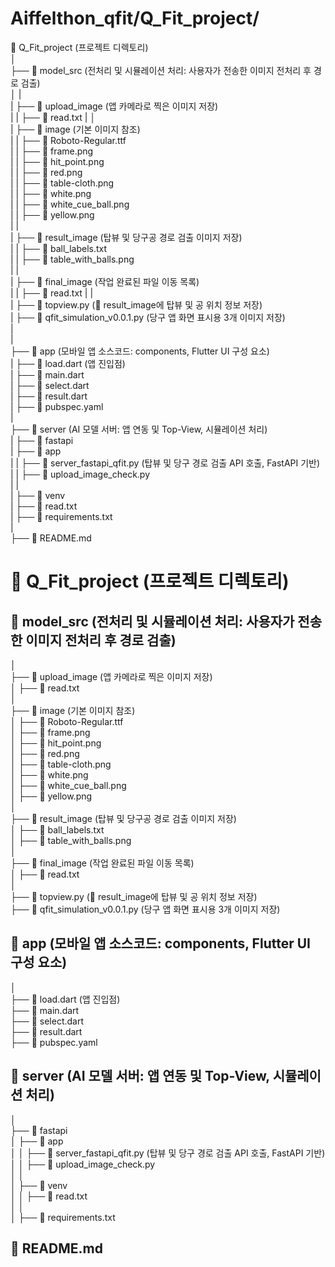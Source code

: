 
# Aiffelthon_qfit/Q_Fit_project/

📂 Q_Fit_project (프로젝트 디렉토리)   
│             
├── 📂 model_src  (전처리 및 시뮬레이션 처리: 사용자가 전송한 이미지 전처리 후 경로 검출)   
│      |   
|      ├── 📂 upload_image  (앱 카메라로 찍은 이미지 저장)   
|      |       ├── 📄 read.txt
|      │   
|      ├── 📂 image  (기본 이미지 참조)    
|      |      ├── 📄 Roboto-Regular.ttf   
|      |      ├── 📄 frame.png   
|      |      ├── 📄 hit_point.png   
|      |      ├── 📄 red.png   
|      |      ├── 📄 table-cloth.png   
|      |      ├── 📄 white.png   
|      |      ├── 📄 white_cue_ball.png   
|      |      ├── 📄 yellow.png   
|      |     
|      ├── 📂 result_image  (탑뷰 및 당구공 경로 검출 이미지 저장)     
|      |      ├── 📄 ball_labels.txt     
|      |      ├── 📄 table_with_balls.png     
|      |   
|      ├── 📂 final_image  (작업 완료된 파일 이동 목록)     
|      |       ├── 📄 read.txt
|      |          
|      ├── 📄 topview.py  (📂 result_image에 탑뷰 및 공 위치 정보 저장)     
|      ├── 📄 qfit_simulation_v0.0.1.py  (당구 앱 화면 표시용 3개 이미지 저장)     
|      
|      
├── 📂 app  (모바일 앱 소스코드: components, Flutter UI 구성 요소)     
|      ├── 📄 load.dart  (앱 진입점)    
|      ├── 📄 main.dart   
|      ├── 📄 select.dart   
|      ├── 📄 result.dart   
|      ├── 📄 pubspec.yaml   
|      
├── 📂 server  (AI 모델 서버: 앱 연동 및 Top-View, 시뮬레이션 처리)   
|       ├── 📂 fastapi   
|              ├── 📂 app   
|              |      ├── 📄 server_fastapi_qfit.py (탑뷰 및 당구 경로 검출 API 호출, FastAPI 기반)   
|              |      ├── 📄 upload_image_check.py   
|              |        
|              ├── 📂 venv  
|                     ├── 📄 read.txt   
|              ├── 📄 requirements.txt     
|            
├── 📄 README.md             


# 📂 Q_Fit_project (프로젝트 디렉토리)  

## 📂 model_src  (전처리 및 시뮬레이션 처리: 사용자가 전송한 이미지 전처리 후 경로 검출)  
│  
├── 📂 upload_image  (앱 카메라로 찍은 이미지 저장)  
│   ├── 📄 read.txt  
│  
├── 📂 image  (기본 이미지 참조)  
│   ├── 📄 Roboto-Regular.ttf  
│   ├── 📄 frame.png  
│   ├── 📄 hit_point.png  
│   ├── 📄 red.png  
│   ├── 📄 table-cloth.png  
│   ├── 📄 white.png  
│   ├── 📄 white_cue_ball.png  
│   ├── 📄 yellow.png  
│  
├── 📂 result_image  (탑뷰 및 당구공 경로 검출 이미지 저장)  
│   ├── 📄 ball_labels.txt  
│   ├── 📄 table_with_balls.png  
│  
├── 📂 final_image  (작업 완료된 파일 이동 목록)  
│   ├── 📄 read.txt  
│  
├── 📄 topview.py  (📂 result_image에 탑뷰 및 공 위치 정보 저장)  
├── 📄 qfit_simulation_v0.0.1.py  (당구 앱 화면 표시용 3개 이미지 저장)  

## 📂 app  (모바일 앱 소스코드: components, Flutter UI 구성 요소)  
│  
├── 📄 load.dart  (앱 진입점)  
├── 📄 main.dart  
├── 📄 select.dart  
├── 📄 result.dart  
├── 📄 pubspec.yaml  

## 📂 server  (AI 모델 서버: 앱 연동 및 Top-View, 시뮬레이션 처리)  
│  
├── 📂 fastapi  
│   ├── 📂 app  
│   │   ├── 📄 server_fastapi_qfit.py  (탑뷰 및 당구 경로 검출 API 호출, FastAPI 기반)  
│   │   ├── 📄 upload_image_check.py  
│   │  
│   ├── 📂 venv  
│   │   ├── 📄 read.txt  
│   │  
│   ├── 📄 requirements.txt  

## 📄 README.md  

          
